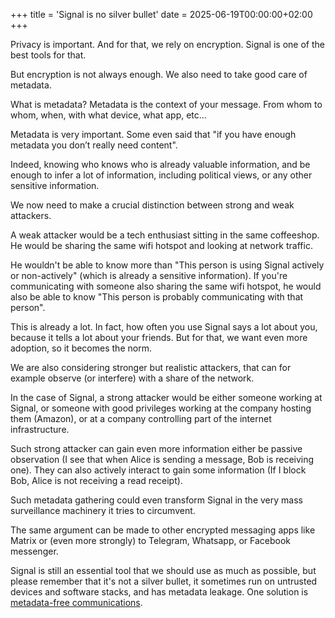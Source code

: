 +++
title = 'Signal is no silver bullet'
date = 2025-06-19T00:00:00+02:00
+++

<!-- encryption -->

Privacy is important. And for that, we rely on encryption. Signal is one of the
best tools for that.

<!-- encryption and metadata -->

But encryption is not always enough. We also need to take good care of
metadata.

<!-- metadata -->

What is metadata? Metadata is the context of your message. From whom to whom,
when, with what device, what app, etc...

Metadata is very important. Some even said that "if you have enough metadata
you don’t really need content".

<!-- why metadata is useful ? -->

Indeed, knowing who knows who is already valuable information, and be enough to
infer a lot of information, including political views, or any other sensitive
information.

<!-- strong vs weak attacker -->

We now need to make a crucial distinction between strong and weak attackers.

A weak attacker would be a tech enthusiast sitting in the same coffeeshop. He
would be sharing the same wifi hotspot and looking at network traffic. 

<!-- weak attacker knowledge -->

He wouldn't be able to know more than "This person is using Signal actively or
non-actively" (which is already a sensitive information). If you're
communicating with someone also sharing the same wifi hotspot, he would also be
able to know "This person is probably communicating with that person".

This is already a lot. In fact, how often you use Signal says a lot about you,
because it tells a lot about your friends. But for that, we want even more
adoption, so it becomes the norm.

<!-- strong attacker -->

We are also considering stronger but realistic attackers, that can for example
observe (or interfere) with a share of the network.

In the case of Signal, a strong attacker would be either someone working at
Signal, or someone with good privileges working at the company hosting them
(Amazon), or at a company controlling part of the internet infrastructure.

<!-- how strong attacker work -->

Such strong attacker can gain even more information either be passive
observation (I see that when Alice is sending a message, Bob is receiving one).
They can also actively interact to gain some information (If I block Bob, Alice
is not receiving a read receipt).

<!-- risk of becoming a massive surveillance tool -->

Such metadata gathering could even transform Signal in the very mass
surveillance machinery it tries to circumvent.

<!-- elargissement à d'autres outils -->

The same argument can be made to other encrypted messaging apps like Matrix or
(even more strongly) to Telegram, Whatsapp, or Facebook messenger.

<!-- concl. use it, but no silver bullet -->

Signal is still an essential tool that we should use as much as possible, but
please remember that it's not a silver bullet, it sometimes run on untrusted
devices and software stacks, and has metadata leakage. One solution is
[metadata-free communications](/metadata-free-communications).
